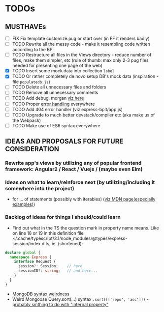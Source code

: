 # TODOs

## MUSTHAVEs

- [ ] FIX Fix template customize.pug or start over (in FF it renders badly)
- [ ] TODO Rewrite all the messy code - make it resembling code written according to the BP
- [ ] TODO Restructure all files in the Views directory - reduce number of files, make them simpler, etc (rule of thumb: max only 2-3 pug files needed for presenting one page of the web)
- [x] TODO Insert some mock data into collection `label`
- [x] TODO Or rather completely de novo setup DB's mock data (inspiration - file `populatedb.js`)
- [ ] TODO Delete all unnecessary files and folders
- [ ] TODO Remove all unnecessary comments
- [ ] TODO Add debug, morgan [viz here](https://developer.mozilla.org/en-US/docs/Learn/Server-side/Express_Nodejs/skeleton_website)
- [ ] TODO Proper [error handling](https://developer.mozilla.org/en-US/docs/Learn/Server-side/Express_Nodejs/Introduction#Handling_errors) everywhere
- [ ] TODO Add 404 error handler (viz express-bplt/app.js)
- [ ] TODO Upgrade to much better devstack/compiler etc (aka make us of the Webpack)
- [ ] TODO Make use of ES6 syntax everywhere

## IDEAS AND PROPOSALS FOR FUTURE CONSIDERATION

### Rewrite app's views by utilizing any of popular frontend framework: Angular2 / React / Vuejs / (maybe even Elm)

### Ideas on what to learn/reinforce next (by utilizing/including it somewhere into the project)

- for ... of statements (possibly with iterables) ([viz MDN page(especially examples)](https://developer.mozilla.org/en-US/docs/Web/JavaScript/Reference/Statements/for...of))

### Backlog of ideas for things I should/could learn

- Find out what in the TS the question mark in property name means. Like on line 18 or 19 in this definition file ~/.cache/typescript/3.1/node_modules/@types/express-session/index.d.ts, ie. (shortened):

```typescript
declare global {
  namespace Express {
    interface Request {
      session?: Session;    // here
      sessionID?: string;   // and here...
    }
  }
}
```

- [MongoDB syntax weirdness](http://devblog.me/wtf-mongo)
- Weird Mongoose Query.sort(...) syntax `.sort([['repo', 'asc']])` - [probably smthing to do with "internal property"](https://stackoverflow.com/questions/17174786/what-is-the-significance-of-the-double-brackets-for-the-prototype-property-i)

